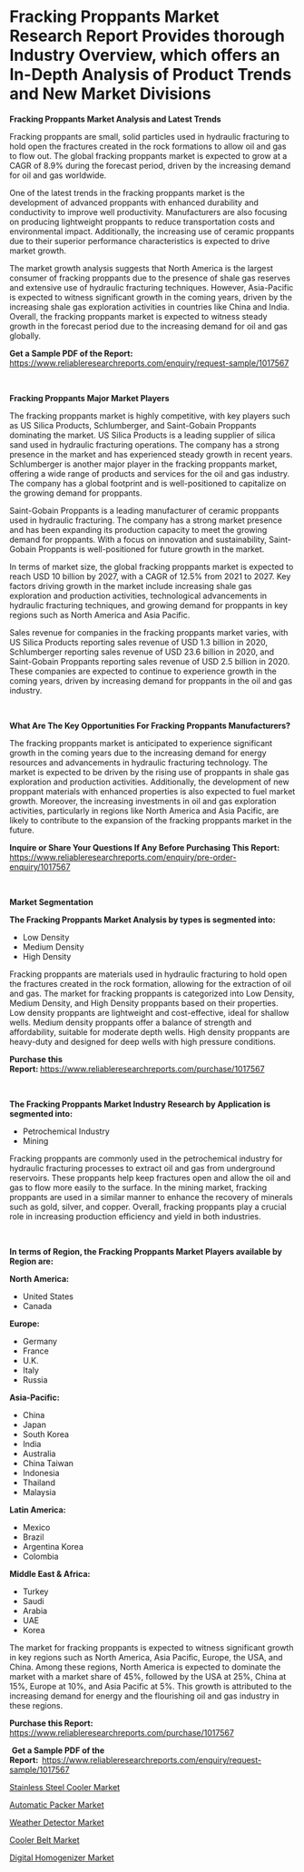 <p><h1>Fracking Proppants Market Research Report Provides thorough Industry Overview, which offers an In-Depth Analysis of Product Trends and New Market Divisions</h1></p><p><strong>Fracking Proppants Market Analysis and Latest Trends</strong></p>
<p><p>Fracking proppants are small, solid particles used in hydraulic fracturing to hold open the fractures created in the rock formations to allow oil and gas to flow out. The global fracking proppants market is expected to grow at a CAGR of 8.9% during the forecast period, driven by the increasing demand for oil and gas worldwide.</p><p>One of the latest trends in the fracking proppants market is the development of advanced proppants with enhanced durability and conductivity to improve well productivity. Manufacturers are also focusing on producing lightweight proppants to reduce transportation costs and environmental impact. Additionally, the increasing use of ceramic proppants due to their superior performance characteristics is expected to drive market growth.</p><p>The market growth analysis suggests that North America is the largest consumer of fracking proppants due to the presence of shale gas reserves and extensive use of hydraulic fracturing techniques. However, Asia-Pacific is expected to witness significant growth in the coming years, driven by the increasing shale gas exploration activities in countries like China and India. Overall, the fracking proppants market is expected to witness steady growth in the forecast period due to the increasing demand for oil and gas globally.</p></p>
<p><strong>Get a Sample PDF of the Report:&nbsp;</strong> <a href="https://www.reliableresearchreports.com/enquiry/request-sample/1017567">https://www.reliableresearchreports.com/enquiry/request-sample/1017567</a></p>
<p>&nbsp;</p>
<p><strong>Fracking Proppants Major Market Players</strong></p>
<p><p>The fracking proppants market is highly competitive, with key players such as US Silica Products, Schlumberger, and Saint-Gobain Proppants dominating the market. US Silica Products is a leading supplier of silica sand used in hydraulic fracturing operations. The company has a strong presence in the market and has experienced steady growth in recent years. Schlumberger is another major player in the fracking proppants market, offering a wide range of products and services for the oil and gas industry. The company has a global footprint and is well-positioned to capitalize on the growing demand for proppants.</p><p>Saint-Gobain Proppants is a leading manufacturer of ceramic proppants used in hydraulic fracturing. The company has a strong market presence and has been expanding its production capacity to meet the growing demand for proppants. With a focus on innovation and sustainability, Saint-Gobain Proppants is well-positioned for future growth in the market.</p><p>In terms of market size, the global fracking proppants market is expected to reach USD 10 billion by 2027, with a CAGR of 12.5% from 2021 to 2027. Key factors driving growth in the market include increasing shale gas exploration and production activities, technological advancements in hydraulic fracturing techniques, and growing demand for proppants in key regions such as North America and Asia Pacific.</p><p>Sales revenue for companies in the fracking proppants market varies, with US Silica Products reporting sales revenue of USD 1.3 billion in 2020, Schlumberger reporting sales revenue of USD 23.6 billion in 2020, and Saint-Gobain Proppants reporting sales revenue of USD 2.5 billion in 2020. These companies are expected to continue to experience growth in the coming years, driven by increasing demand for proppants in the oil and gas industry.</p></p>
<p>&nbsp;</p>
<p><strong>What Are The Key Opportunities For Fracking Proppants Manufacturers?</strong></p>
<p><p>The fracking proppants market is anticipated to experience significant growth in the coming years due to the increasing demand for energy resources and advancements in hydraulic fracturing technology. The market is expected to be driven by the rising use of proppants in shale gas exploration and production activities. Additionally, the development of new proppant materials with enhanced properties is also expected to fuel market growth. Moreover, the increasing investments in oil and gas exploration activities, particularly in regions like North America and Asia Pacific, are likely to contribute to the expansion of the fracking proppants market in the future.</p></p>
<p><strong>Inquire or Share Your Questions If Any Before Purchasing This Report:</strong> <a href="https://www.reliableresearchreports.com/enquiry/pre-order-enquiry/1017567">https://www.reliableresearchreports.com/enquiry/pre-order-enquiry/1017567</a></p>
<p>&nbsp;</p>
<p><strong>Market Segmentation</strong></p>
<p><strong>The Fracking Proppants Market Analysis by types is segmented into:</strong></p>
<p><ul><li>Low Density</li><li>Medium Density</li><li>High Density</li></ul></p>
<p><p>Fracking proppants are materials used in hydraulic fracturing to hold open the fractures created in the rock formation, allowing for the extraction of oil and gas. The market for fracking proppants is categorized into Low Density, Medium Density, and High Density proppants based on their properties. Low density proppants are lightweight and cost-effective, ideal for shallow wells. Medium density proppants offer a balance of strength and affordability, suitable for moderate depth wells. High density proppants are heavy-duty and designed for deep wells with high pressure conditions.</p></p>
<p><strong>Purchase this Report:&nbsp;</strong><a href="https://www.reliableresearchreports.com/purchase/1017567">https://www.reliableresearchreports.com/purchase/1017567</a></p>
<p>&nbsp;</p>
<p><strong>The Fracking Proppants Market Industry Research by Application is segmented into:</strong></p>
<p><ul><li>Petrochemical Industry</li><li>Mining</li></ul></p>
<p><p>Fracking proppants are commonly used in the petrochemical industry for hydraulic fracturing processes to extract oil and gas from underground reservoirs. These proppants help keep fractures open and allow the oil and gas to flow more easily to the surface. In the mining market, fracking proppants are used in a similar manner to enhance the recovery of minerals such as gold, silver, and copper. Overall, fracking proppants play a crucial role in increasing production efficiency and yield in both industries.</p></p>
<p>&nbsp;</p>
<p><strong>In terms of Region, the Fracking Proppants Market Players available by Region are:</strong></p>
<p>
    <p> <strong> North America: </strong>
        <ul>
            <li>United States</li>
            <li>Canada</li>
        </ul>
        </p> 
    <p> <strong> Europe: </strong>
        <ul>
            <li>Germany</li>
            <li>France</li>
            <li>U.K.</li>
            <li>Italy</li>
            <li>Russia</li>
        </ul>
        </p> 
    <p> <strong> Asia-Pacific: </strong>
        <ul>
            <li>China</li>
            <li>Japan</li>
            <li>South Korea</li>
            <li>India</li>
            <li>Australia</li>
            <li>China Taiwan</li>
            <li>Indonesia</li>
            <li>Thailand</li>
            <li>Malaysia</li>
        </ul>
        </p> 
    <p> <strong> Latin America: </strong>
        <ul>
            <li>Mexico</li>
            <li>Brazil</li>
            <li>Argentina Korea</li>
            <li>Colombia</li>
        </ul>
        </p> 
    <p> <strong> Middle East & Africa: </strong>
        <ul>
            <li>Turkey</li>
            <li>Saudi</li>
            <li>Arabia</li>
            <li>UAE</li>
            <li>Korea</li>
        </ul>
    </p>
    </p>
<p><p>The market for fracking proppants is expected to witness significant growth in key regions such as North America, Asia Pacific, Europe, the USA, and China. Among these regions, North America is expected to dominate the market with a market share of 45%, followed by the USA at 25%, China at 15%, Europe at 10%, and Asia Pacific at 5%. This growth is attributed to the increasing demand for energy and the flourishing oil and gas industry in these regions.</p></p>
<p><strong>Purchase this Report: </strong><a href="https://www.reliableresearchreports.com/purchase/1017567">https://www.reliableresearchreports.com/purchase/1017567</a></p>
<p>&nbsp;<strong>Get a Sample PDF of the Report:&nbsp;&nbsp;</strong><a href="https://www.reliableresearchreports.com/enquiry/request-sample/1017567">https://www.reliableresearchreports.com/enquiry/request-sample/1017567</a></p>
<p><strong></strong></p>
<p><p><a href="https://medium.com/@v4171497/stainless-steel-cooler-market-analysis-and-sze-forecasted-for-period-from-2024-to-2031-557781b0f4e9">Stainless Steel Cooler Market</a></p><p><a href="https://medium.com/@v4171497/automatic-packer-market-analysis-and-sze-forecasted-for-period-from-2024-to-2031-240efc245b73">Automatic Packer Market</a></p><p><a href="https://medium.com/@v4171497/weather-detector-market-analysis-its-cagr-market-segmentation-and-global-industry-overview-eedc980d502e">Weather Detector Market</a></p><p><a href="https://medium.com/@v4171497/cooler-belt-market-furnishes-information-on-market-share-market-trends-and-market-growth-9780f51ca76b">Cooler Belt Market</a></p><p><a href="https://medium.com/@v4171497/digital-homogenizer-market-report-reveals-the-latest-trends-and-growth-opportunities-of-this-market-90f8d2ed0f3f">Digital Homogenizer Market</a></p></p>